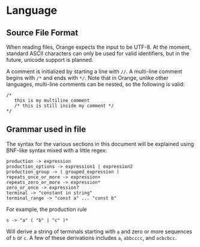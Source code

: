 # Language

## Source File Format

When reading files, Orange expects the input to be UTF-8. At the moment, standard ASCII characters can only be used for valid identifiers, but in the future, unicode support is planned.

A comment is initialized by starting a line with `//`. A multi-line comment begins with `/*` and ends with `*/`. Note that in Orange, unlike other languages, multi-line comments can be nested, so the following is valid:

    /*
       this is my multiline comment
       /* this is still inside my comment */
    */

## Grammar used in file

The syntax for the various sections in this document will be explained using BNF-like syntax mixed with a little regex:

	production -> expression
	production_options -> expression1 | expression2
	production_group -> ( grouped_expression )
	repeats_once_or_more -> expression+
	repeats_zero_or_more -> expression*
	zero_or_once -> expression?
	terminal -> "constant in string"
	terminal_range -> "const a" ... "const b"

For example, the production rule

	s -> "a" ( "b" | "c" )*

Will derive a string of terminals starting with `a` and zero or more sequences of `b` or `c`. A few of these derivations includes `a`, `abbcccc`, and `acbcbcc`.
